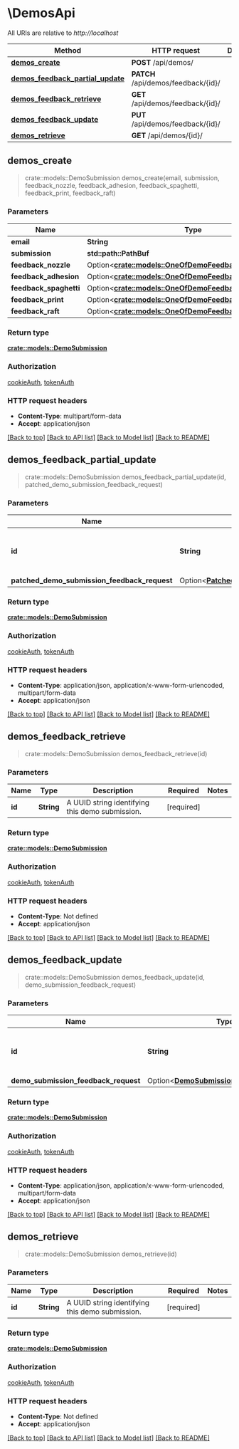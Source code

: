 # \DemosApi

All URIs are relative to *http://localhost*

Method | HTTP request | Description
------------- | ------------- | -------------
[**demos_create**](DemosApi.md#demos_create) | **POST** /api/demos/ | 
[**demos_feedback_partial_update**](DemosApi.md#demos_feedback_partial_update) | **PATCH** /api/demos/feedback/{id}/ | 
[**demos_feedback_retrieve**](DemosApi.md#demos_feedback_retrieve) | **GET** /api/demos/feedback/{id}/ | 
[**demos_feedback_update**](DemosApi.md#demos_feedback_update) | **PUT** /api/demos/feedback/{id}/ | 
[**demos_retrieve**](DemosApi.md#demos_retrieve) | **GET** /api/demos/{id}/ | 



## demos_create

> crate::models::DemoSubmission demos_create(email, submission, feedback_nozzle, feedback_adhesion, feedback_spaghetti, feedback_print, feedback_raft)


### Parameters


Name | Type | Description  | Required | Notes
------------- | ------------- | ------------- | ------------- | -------------
**email** | **String** |  | [required] |
**submission** | **std::path::PathBuf** |  | [required] |
**feedback_nozzle** | Option<[**crate::models::OneOfDemoFeedbackEnumNullEnum**](oneOf<DemoFeedbackEnum,NullEnum>.md)> |  |  |
**feedback_adhesion** | Option<[**crate::models::OneOfDemoFeedbackEnumNullEnum**](oneOf<DemoFeedbackEnum,NullEnum>.md)> |  |  |
**feedback_spaghetti** | Option<[**crate::models::OneOfDemoFeedbackEnumNullEnum**](oneOf<DemoFeedbackEnum,NullEnum>.md)> |  |  |
**feedback_print** | Option<[**crate::models::OneOfDemoFeedbackEnumNullEnum**](oneOf<DemoFeedbackEnum,NullEnum>.md)> |  |  |
**feedback_raft** | Option<[**crate::models::OneOfDemoFeedbackEnumNullEnum**](oneOf<DemoFeedbackEnum,NullEnum>.md)> |  |  |

### Return type

[**crate::models::DemoSubmission**](DemoSubmission.md)

### Authorization

[cookieAuth](../README.md#cookieAuth), [tokenAuth](../README.md#tokenAuth)

### HTTP request headers

- **Content-Type**: multipart/form-data
- **Accept**: application/json

[[Back to top]](#) [[Back to API list]](../README.md#documentation-for-api-endpoints) [[Back to Model list]](../README.md#documentation-for-models) [[Back to README]](../README.md)


## demos_feedback_partial_update

> crate::models::DemoSubmission demos_feedback_partial_update(id, patched_demo_submission_feedback_request)


### Parameters


Name | Type | Description  | Required | Notes
------------- | ------------- | ------------- | ------------- | -------------
**id** | **String** | A UUID string identifying this demo submission. | [required] |
**patched_demo_submission_feedback_request** | Option<[**PatchedDemoSubmissionFeedbackRequest**](PatchedDemoSubmissionFeedbackRequest.md)> |  |  |

### Return type

[**crate::models::DemoSubmission**](DemoSubmission.md)

### Authorization

[cookieAuth](../README.md#cookieAuth), [tokenAuth](../README.md#tokenAuth)

### HTTP request headers

- **Content-Type**: application/json, application/x-www-form-urlencoded, multipart/form-data
- **Accept**: application/json

[[Back to top]](#) [[Back to API list]](../README.md#documentation-for-api-endpoints) [[Back to Model list]](../README.md#documentation-for-models) [[Back to README]](../README.md)


## demos_feedback_retrieve

> crate::models::DemoSubmission demos_feedback_retrieve(id)


### Parameters


Name | Type | Description  | Required | Notes
------------- | ------------- | ------------- | ------------- | -------------
**id** | **String** | A UUID string identifying this demo submission. | [required] |

### Return type

[**crate::models::DemoSubmission**](DemoSubmission.md)

### Authorization

[cookieAuth](../README.md#cookieAuth), [tokenAuth](../README.md#tokenAuth)

### HTTP request headers

- **Content-Type**: Not defined
- **Accept**: application/json

[[Back to top]](#) [[Back to API list]](../README.md#documentation-for-api-endpoints) [[Back to Model list]](../README.md#documentation-for-models) [[Back to README]](../README.md)


## demos_feedback_update

> crate::models::DemoSubmission demos_feedback_update(id, demo_submission_feedback_request)


### Parameters


Name | Type | Description  | Required | Notes
------------- | ------------- | ------------- | ------------- | -------------
**id** | **String** | A UUID string identifying this demo submission. | [required] |
**demo_submission_feedback_request** | Option<[**DemoSubmissionFeedbackRequest**](DemoSubmissionFeedbackRequest.md)> |  |  |

### Return type

[**crate::models::DemoSubmission**](DemoSubmission.md)

### Authorization

[cookieAuth](../README.md#cookieAuth), [tokenAuth](../README.md#tokenAuth)

### HTTP request headers

- **Content-Type**: application/json, application/x-www-form-urlencoded, multipart/form-data
- **Accept**: application/json

[[Back to top]](#) [[Back to API list]](../README.md#documentation-for-api-endpoints) [[Back to Model list]](../README.md#documentation-for-models) [[Back to README]](../README.md)


## demos_retrieve

> crate::models::DemoSubmission demos_retrieve(id)


### Parameters


Name | Type | Description  | Required | Notes
------------- | ------------- | ------------- | ------------- | -------------
**id** | **String** | A UUID string identifying this demo submission. | [required] |

### Return type

[**crate::models::DemoSubmission**](DemoSubmission.md)

### Authorization

[cookieAuth](../README.md#cookieAuth), [tokenAuth](../README.md#tokenAuth)

### HTTP request headers

- **Content-Type**: Not defined
- **Accept**: application/json

[[Back to top]](#) [[Back to API list]](../README.md#documentation-for-api-endpoints) [[Back to Model list]](../README.md#documentation-for-models) [[Back to README]](../README.md)

